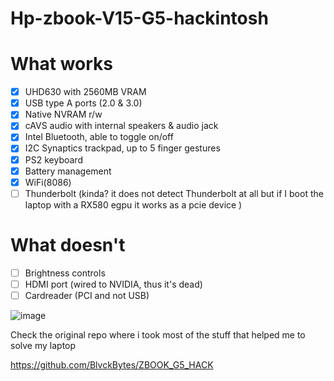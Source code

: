 # Hp-zbook-V15-G5-hackintosh

# What works

- [x] UHD630 with 2560MB VRAM
- [x] USB type A ports (2.0 & 3.0)
- [x] Native NVRAM r/w
- [x] cAVS audio with internal speakers & audio jack
- [x] Intel Bluetooth, able to toggle on/off
- [x] I2C Synaptics trackpad, up to 5 finger gestures
- [x] PS2 keyboard
- [x] Battery management
- [x] WiFi(8086)
- [ ] Thunderbolt (kinda? it does not detect Thunderbolt at all but if I boot the laptop with a RX580 egpu it works as a pcie device )
# What doesn't
- [ ] Brightness controls
- [ ] HDMI port (wired to NVIDIA, thus it's dead)
- [ ] Cardreader (PCI and not USB)

![image](https://user-images.githubusercontent.com/91098399/191370511-fd60739d-def1-4a44-a567-cb61de39be7a.png)

Check the original repo where i took most of the stuff that helped me to solve my laptop

https://github.com/BlvckBytes/ZBOOK_G5_HACK
